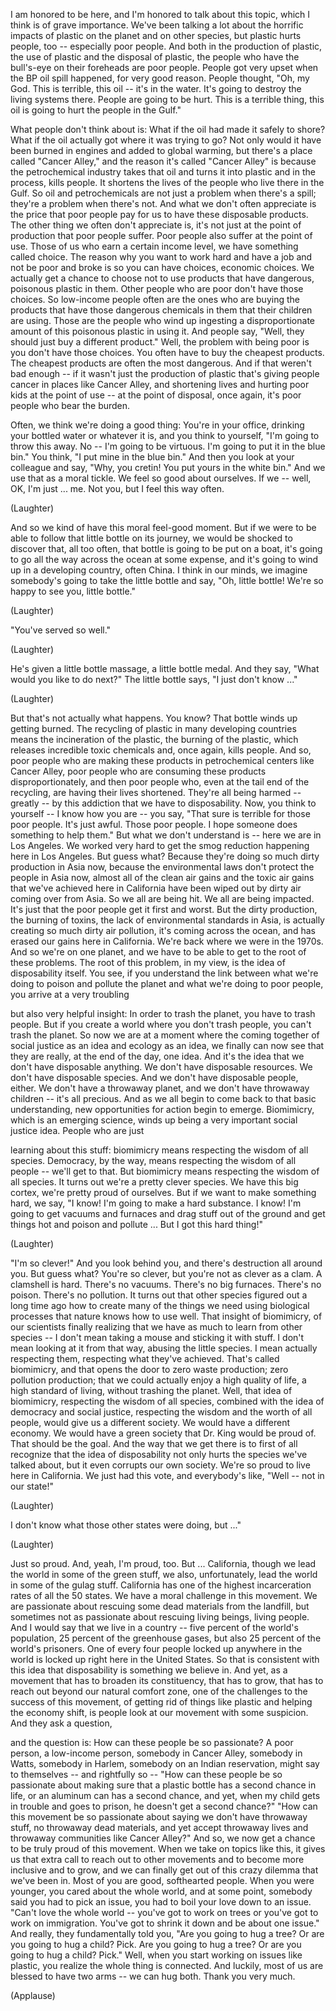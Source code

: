 
I am honored to be here,
and I&#39;m honored to talk about this topic,
which I think is of grave importance.
We&#39;ve been talking a lot
about the horrific impacts of plastic
on the planet and on other species,
but plastic hurts people, too --
especially poor people.
And both in the production of plastic,
the use of plastic
and the disposal of plastic,
the people who have
the bull&#39;s-eye on their foreheads
are poor people.
People got very upset
when the BP oil spill happened,
for very good reason.
People thought, &quot;Oh, my God.
This is terrible, this oil --
it&#39;s in the water.
It&#39;s going to destroy
the living systems there.
People are going to be hurt.
This is a terrible thing,
this oil is going to hurt
the people in the Gulf.&quot;

What people don&#39;t think about is:
What if the oil had made it
safely to shore?
What if the oil actually got
where it was trying to go?
Not only would it have been burned
in engines and added to global warming,
but there&#39;s a place called &quot;Cancer Alley,&quot;
and the reason it&#39;s called &quot;Cancer Alley&quot;
is because the petrochemical industry
takes that oil and turns it into plastic
and in the process, kills people.
It shortens the lives of the people
who live there in the Gulf.
So oil and petrochemicals are not
just a problem when there&#39;s a spill;
they&#39;re a problem when there&#39;s not.
And what we don&#39;t often appreciate
is the price that poor people pay
for us to have these disposable products.
The other thing
we often don&#39;t appreciate is,
it&#39;s not just at the point of production
that poor people suffer.
Poor people also suffer
at the point of use.
Those of us who earn
a certain income level,
we have something called choice.
The reason why you want
to work hard and have a job
and not be poor and broke
is so you can have choices,
economic choices.
We actually get a chance
to choose not to use products
that have dangerous,
poisonous plastic in them.
Other people who are poor
don&#39;t have those choices.
So low-income people often are the ones
who are buying the products that have
those dangerous chemicals in them
that their children are using.
Those are the people who wind up
ingesting a disproportionate amount
of this poisonous plastic in using it.
And people say, &quot;Well, they should
just buy a different product.&quot;
Well, the problem with being poor
is you don&#39;t have those choices.
You often have to buy
the cheapest products.
The cheapest products
are often the most dangerous.
And if that weren&#39;t bad enough --
if it wasn&#39;t just the production
of plastic that&#39;s giving people cancer
in places like Cancer Alley,
and shortening lives and hurting
poor kids at the point of use --
at the point of disposal,
once again, it&#39;s poor people
who bear the burden.

Often, we think we&#39;re doing a good thing:
You&#39;re in your office, drinking
your bottled water or whatever it is,
and you think to yourself,
&quot;I&#39;m going to throw this away.
No -- I&#39;m going to be virtuous.
I&#39;m going to put it in the blue bin.&quot;
You think, &quot;I put mine in the blue bin.&quot;
And then you look
at your colleague and say,
&quot;Why, you cretin!
You put yours in the white bin.&quot;
And we use that as a moral tickle.
We feel so good about ourselves.
If we -- well, OK, I&#39;m just ... me.
Not you, but I feel this way often.

(Laughter)

And so we kind of have
this moral feel-good moment.
But if we were to be able
to follow that little bottle
on its journey,
we would be shocked
to discover that, all too often,
that bottle is going to be put on a boat,
it&#39;s going to go all the way
across the ocean
at some expense,
and it&#39;s going to wind up
in a developing country, often China.
I think in our minds, we imagine
somebody&#39;s going to take
the little bottle and say,
&quot;Oh, little bottle! We&#39;re so happy
to see you, little bottle.&quot;

(Laughter)

&quot;You&#39;ve served so well.&quot;

(Laughter)

He&#39;s given a little bottle massage,
a little bottle medal.
And they say, &quot;What would
you like to do next?&quot;
The little bottle says,
&quot;I just don&#39;t know ...&quot;

(Laughter)

But that&#39;s not actually what happens.
You know?
That bottle winds up getting burned.
The recycling of plastic
in many developing countries
means the incineration of the plastic,
the burning of the plastic,
which releases incredible toxic chemicals
and, once again, kills people.
And so, poor people
who are making these products
in petrochemical centers
like Cancer Alley,
poor people who are consuming
these products disproportionately,
and then poor people who,
even at the tail end of the recycling,
are having their lives shortened.
They&#39;re all being harmed -- greatly --
by this addiction that we have
to disposability.
Now, you think to yourself --
I know how you are --
you say, &quot;That sure is terrible
for those poor people.
It&#39;s just awful. Those poor people.
I hope someone does
something to help them.&quot;
But what we don&#39;t understand is --
here we are in Los Angeles.
We worked very hard
to get the smog reduction
happening here in Los Angeles.
But guess what?
Because they&#39;re doing so much
dirty production in Asia now,
because the environmental laws
don&#39;t protect the people in Asia now,
almost all of the clean air gains
and the toxic air gains
that we&#39;ve achieved here in California
have been wiped out
by dirty air coming over from Asia.
So we all are being hit.
We all are being impacted.
It&#39;s just that the poor people
get it first and worst.
But the dirty production,
the burning of toxins,
the lack of environmental
standards in Asia,
is actually creating so much
dirty air pollution,
it&#39;s coming across the ocean,
and has erased our gains
here in California.
We&#39;re back where we were in the 1970s.
And so we&#39;re on one planet,
and we have to be able to get
to the root of these problems.
The root of this problem, in my view,
is the idea of disposability itself.
You see, if you understand the link
between what we&#39;re doing
to poison and pollute the planet
and what we&#39;re doing to poor people,
you arrive at a very troubling

but also very helpful insight:
In order to trash the planet,
you have to trash people.
But if you create a world
where you don&#39;t trash people,
you can&#39;t trash the planet.
So now we are at a moment
where the coming together
of social justice as an idea
and ecology as an idea,
we finally can now see
that they are really,
at the end of the day, one idea.
And it&#39;s the idea that we don&#39;t have
disposable anything.
We don&#39;t have disposable resources.
We don&#39;t have disposable species.
And we don&#39;t have
disposable people, either.
We don&#39;t have a throwaway planet,
and we don&#39;t have throwaway
children -- it&#39;s all precious.
And as we all begin to come back
to that basic understanding,
new opportunities for action
begin to emerge.
Biomimicry,
which is an emerging science,
winds up being a very important
social justice idea.
People who are just

learning about this stuff:
biomimicry means respecting
the wisdom of all species.
Democracy, by the way,
means respecting the wisdom
of all people -- we&#39;ll get to that.
But biomimicry means
respecting the wisdom of all species.
It turns out we&#39;re a pretty
clever species.
We have this big cortex,
we&#39;re pretty proud of ourselves.
But if we want to make something hard,
we say, &quot;I know! I&#39;m going
to make a hard substance.
I know! I&#39;m going to get
vacuums and furnaces
and drag stuff out of the ground
and get things hot
and poison and pollute ...
But I got this hard thing!&quot;

(Laughter)

&quot;I&#39;m so clever!&quot;
And you look behind you,
and there&#39;s destruction all around you.
But guess what?
You&#39;re so clever,
but you&#39;re not as clever as a clam.
A clamshell is hard.
There&#39;s no vacuums.
There&#39;s no big furnaces.
There&#39;s no poison. There&#39;s no pollution.
It turns out that other species
figured out a long time ago
how to create many of the things we need
using biological processes
that nature knows how to use well.
That insight of biomimicry,
of our scientists finally realizing
that we have as much
to learn from other species --
I don&#39;t mean taking a mouse
and sticking it with stuff.
I don&#39;t mean looking at it from that way,
abusing the little species.
I mean actually respecting them,
respecting what they&#39;ve achieved.
That&#39;s called biomimicry,
and that opens the door
to zero waste production;
zero pollution production;
that we could actually enjoy
a high quality of life,
a high standard of living,
without trashing the planet.
Well, that idea of biomimicry,
respecting the wisdom of all species,
combined with the idea
of democracy and social justice,
respecting the wisdom
and the worth of all people,
would give us a different society.
We would have a different economy.
We would have a green society
that Dr. King would be proud of.
That should be the goal.
And the way that we get there
is to first of all recognize
that the idea of disposability
not only hurts the species
we&#39;ve talked about,
but it even corrupts our own society.
We&#39;re so proud to live here in California.
We just had this vote,
and everybody&#39;s like,
&quot;Well -- not in our state!&quot;

(Laughter)

I don&#39;t know what those
other states were doing, but ...&quot;

(Laughter)

Just so proud.
And, yeah, I&#39;m proud, too.
But ...
California, though we lead the world
in some of the green stuff,
we also, unfortunately, lead the world
in some of the gulag stuff.
California has one of the highest
incarceration rates
of all the 50 states.
We have a moral challenge
in this movement.
We are passionate about rescuing
some dead materials from the landfill,
but sometimes not as passionate
about rescuing living beings,
living people.
And I would say
that we live in a country --
five percent of the world&#39;s population,
25 percent of the greenhouse gases,
but also 25 percent
of the world&#39;s prisoners.
One of every four people
locked up anywhere in the world
is locked up right here
in the United States.
So that is consistent with this idea
that disposability
is something we believe in.
And yet,
as a movement that has to broaden
its constituency,
that has to grow,
that has to reach out
beyond our natural comfort zone,
one of the challenges
to the success of this movement,
of getting rid of things like plastic
and helping the economy shift,
is people look at our movement
with some suspicion.
And they ask a question,

and the question is:
How can these people be so passionate?
A poor person, a low-income person,
somebody in Cancer Alley,
somebody in Watts,
somebody in Harlem,
somebody on an Indian reservation,
might say to themselves --
and rightfully so --
&quot;How can these people be so passionate
about making sure
that a plastic bottle
has a second chance in life,
or an aluminum can has a second chance,
and yet, when my child gets in trouble
and goes to prison,
he doesn&#39;t get a second chance?&quot;
&quot;How can this movement
be so passionate about saying
we don&#39;t have throwaway stuff,
no throwaway dead materials,
and yet accept throwaway lives
and throwaway communities
like Cancer Alley?&quot;
And so, we now get a chance
to be truly proud of this movement.
When we take on topics like this,
it gives us that extra call
to reach out to other movements
and to become more inclusive and to grow,
and we can finally get out of
this crazy dilemma that we&#39;ve been in.
Most of you are good, softhearted people.
When you were younger,
you cared about the whole world,
and at some point, somebody said
you had to pick an issue,
you had to boil your love
down to an issue.
&quot;Can&#39;t love the whole world --
you&#39;ve got to work on trees
or you&#39;ve got to work on immigration.
You&#39;ve got to shrink it down
and be about one issue.&quot;
And really, they fundamentally told you,
&quot;Are you going to hug a tree?
Or are you going to hug a child? Pick.
Are you going to hug a tree?
Or are you going to hug a child? Pick.&quot;
Well, when you start working
on issues like plastic,
you realize the whole thing is connected.
And luckily, most of us are blessed
to have two arms --
we can hug both.
Thank you very much.

(Applause)

